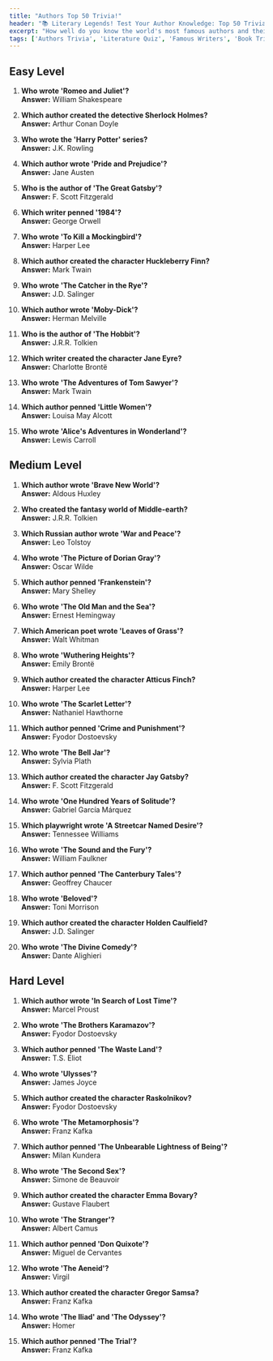 ```yaml
---
title: "Authors Top 50 Trivia!"
header: "📚 Literary Legends! Test Your Author Knowledge: Top 50 Trivia!"
excerpt: "How well do you know the world's most famous authors and their works? Challenge yourself with these fascinating literary questions!"
tags: ['Authors Trivia', 'Literature Quiz', 'Famous Writers', 'Book Trivia', 'Literary Questions', 'Classic Novels', 'Author Facts']
---
```


## Easy Level

1. **Who wrote 'Romeo and Juliet'?**  
   **Answer:** William Shakespeare

2. **Which author created the detective Sherlock Holmes?**  
   **Answer:** Arthur Conan Doyle

3. **Who wrote the 'Harry Potter' series?**  
   **Answer:** J.K. Rowling

4. **Which author wrote 'Pride and Prejudice'?**  
   **Answer:** Jane Austen

5. **Who is the author of 'The Great Gatsby'?**  
   **Answer:** F. Scott Fitzgerald

6. **Which writer penned '1984'?**  
   **Answer:** George Orwell

7. **Who wrote 'To Kill a Mockingbird'?**  
   **Answer:** Harper Lee

8. **Which author created the character Huckleberry Finn?**  
   **Answer:** Mark Twain

9. **Who wrote 'The Catcher in the Rye'?**  
   **Answer:** J.D. Salinger

10. **Which author wrote 'Moby-Dick'?**  
   **Answer:** Herman Melville

11. **Who is the author of 'The Hobbit'?**  
   **Answer:** J.R.R. Tolkien

12. **Which writer created the character Jane Eyre?**  
   **Answer:** Charlotte Brontë

13. **Who wrote 'The Adventures of Tom Sawyer'?**  
   **Answer:** Mark Twain

14. **Which author penned 'Little Women'?**  
   **Answer:** Louisa May Alcott

15. **Who wrote 'Alice's Adventures in Wonderland'?**  
   **Answer:** Lewis Carroll

## Medium Level

1. **Which author wrote 'Brave New World'?**  
   **Answer:** Aldous Huxley

2. **Who created the fantasy world of Middle-earth?**  
   **Answer:** J.R.R. Tolkien

3. **Which Russian author wrote 'War and Peace'?**  
   **Answer:** Leo Tolstoy

4. **Who wrote 'The Picture of Dorian Gray'?**  
   **Answer:** Oscar Wilde

5. **Which author penned 'Frankenstein'?**  
   **Answer:** Mary Shelley

6. **Who wrote 'The Old Man and the Sea'?**  
   **Answer:** Ernest Hemingway

7. **Which American poet wrote 'Leaves of Grass'?**  
   **Answer:** Walt Whitman

8. **Who wrote 'Wuthering Heights'?**  
   **Answer:** Emily Brontë

9. **Which author created the character Atticus Finch?**  
   **Answer:** Harper Lee

10. **Who wrote 'The Scarlet Letter'?**  
   **Answer:** Nathaniel Hawthorne

11. **Which author penned 'Crime and Punishment'?**  
   **Answer:** Fyodor Dostoevsky

12. **Who wrote 'The Bell Jar'?**  
   **Answer:** Sylvia Plath

13. **Which author created the character Jay Gatsby?**  
   **Answer:** F. Scott Fitzgerald

14. **Who wrote 'One Hundred Years of Solitude'?**  
   **Answer:** Gabriel García Márquez

15. **Which playwright wrote 'A Streetcar Named Desire'?**  
   **Answer:** Tennessee Williams

16. **Who wrote 'The Sound and the Fury'?**  
   **Answer:** William Faulkner

17. **Which author penned 'The Canterbury Tales'?**  
   **Answer:** Geoffrey Chaucer

18. **Who wrote 'Beloved'?**  
   **Answer:** Toni Morrison

19. **Which author created the character Holden Caulfield?**  
   **Answer:** J.D. Salinger

20. **Who wrote 'The Divine Comedy'?**  
   **Answer:** Dante Alighieri

## Hard Level

1. **Which author wrote 'In Search of Lost Time'?**  
   **Answer:** Marcel Proust

2. **Who wrote 'The Brothers Karamazov'?**  
   **Answer:** Fyodor Dostoevsky

3. **Which author penned 'The Waste Land'?**  
   **Answer:** T.S. Eliot

4. **Who wrote 'Ulysses'?**  
   **Answer:** James Joyce

5. **Which author created the character Raskolnikov?**  
   **Answer:** Fyodor Dostoevsky

6. **Who wrote 'The Metamorphosis'?**  
   **Answer:** Franz Kafka

7. **Which author penned 'The Unbearable Lightness of Being'?**  
   **Answer:** Milan Kundera

8. **Who wrote 'The Second Sex'?**  
   **Answer:** Simone de Beauvoir

9. **Which author created the character Emma Bovary?**  
   **Answer:** Gustave Flaubert

10. **Who wrote 'The Stranger'?**  
   **Answer:** Albert Camus

11. **Which author penned 'Don Quixote'?**  
   **Answer:** Miguel de Cervantes

12. **Who wrote 'The Aeneid'?**  
   **Answer:** Virgil

13. **Which author created the character Gregor Samsa?**  
   **Answer:** Franz Kafka

14. **Who wrote 'The Iliad' and 'The Odyssey'?**  
   **Answer:** Homer

15. **Which author penned 'The Trial'?**  
   **Answer:** Franz Kafka

